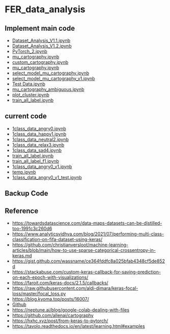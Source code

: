 # FER_data_analysis

## Implement main code
- <a href="https://colab.research.google.com/drive/1NyusAQzFC6lWXKqyhFYb3Hjqpg9kRYNf?usp=sharing">Dataset_Analysis_V1.1.ipynb</a>
- <a href="https://colab.research.google.com/drive/1JAA6SkArKEfe9uo-qie8jkGncCu4G0Yi?usp=sharing">Dataset_Analysis_V1.2.ipynb</a>
- <a href="https://colab.research.google.com/drive/1d5OfydNHiGAOE2s6qEOqGaEmL9fPj1g9?usp=sharing">PyTorch_2.ipynb</a>
- <a href="https://colab.research.google.com/drive/1hb9WMtYGeTOZWYUMNUCic3hh8nmKVpGh?usp=sharing">mu_cartography.ipynb</a>
- <a href="https://colab.research.google.com/drive/11EflmC1J-J5fu6qcAoyFZQL3IGTsG92W?usp=sharing">custom_cartography.ipynb</a>
- <a href="https://colab.research.google.com/drive/12t7fcOeZ4Rx7gLW24fnorJgJ-3GICewm?usp=sharing">mu_cartography.ipynb</a>
- <a href="https://colab.research.google.com/drive/1D9NFNJ_UnBvcOvHoTYSBHs8mfGD9vyxo?usp=sharing">select_model_mu_cartography.ipynb</a>
- <a href="https://colab.research.google.com/drive/16LuipYNCoaRzfmE1tu7M2Wrza09KJEtF?usp=sharing">select_model_mu_cartography_v1.ipynb</a>
- <a href="https://colab.research.google.com/drive/17P4akPBb3LKRf0e9MRC3x1ZJrBFvoyXD?usp=sharing">Test Data.ipynb</a>
- <a href="https://colab.research.google.com/drive/1Mujh0OCN6eCmOL7wRC01YbgotYqYyWVI?usp=sharing">mu_cartography_ambiguous.ipynb</a>
- <a href="https://colab.research.google.com/drive/18tXZYTCPzOl5eZ8pAdjGFYlSCzA_dxJR?usp=sharing">plot_cluster.ipynb</a>
- <a href="https://colab.research.google.com/drive/1lsfkItzWc5kbZThQ3ThSih36gywHhf4l?usp=sharing">train_all_label.ipynb</a>


## current code
- <a href="https://colab.research.google.com/drive/11TbA0CaMvnM8MaIaIXQijmKkjlYoi-Fm?usp=sharing">1class_data_angry0.ipynb</a>
- <a href="https://colab.research.google.com/drive/1ELw-SoBnNyNQ2pnz-CXth29iMVEcl0Nc?usp=sharing">1class_data_happy1.ipynb</a>
- <a href="https://colab.research.google.com/drive/1bo95t56bI44gmbSBSbdK3VxLJHVuWhfk?usp=sharing">1class_data_neutral2.ipynb</a>
- <a href="https://colab.research.google.com/drive/1GdFKVGsLBLsTln0ccAg-gszsvVrGJv8H?usp=sharing">1class_data_relax3.ipynb</a>
- <a href="https://colab.research.google.com/drive/1uoD5REwBJ0EP_nCN1oWW0yy7UoPThvMa?usp=sharing">1class_data_sad4.ipynb</a>
- <a href="https://colab.research.google.com/drive/1lsfkItzWc5kbZThQ3ThSih36gywHhf4l?usp=sharing">train_all_label.ipynb</a>
- <a href="https://colab.research.google.com/drive/13gd3msDJHKi8JhzHhKCDPo6km52VTHOJ?usp=sharing">train_all_label_f1.ipynb</a>
- <a href="https://colab.research.google.com/drive/1Z_XU0DTjoyM3ODG9_iXQgDWA-knR5P5e?usp=sharing">1class_data_angry0_v1.ipynb</a>
- <a href="https://colab.research.google.com/drive/1FleELbjG6OAaXhwEGCZvNIkvGaTB6urd?usp=sharing">temp.ipynb</a>
- <a href="https://colab.research.google.com/drive/1XwbdBTuKGunvnPHebJ7Q07ddgY-0npmk?usp=sharing">1class_data_angry0_v1_test.ipynb</a>

## Backup Code
## Reference
- https://towardsdatascience.com/data-maps-datasets-can-be-distilled-too-1991c3c260d6
- https://www.analyticsvidhya.com/blog/2021/07/performing-multi-class-classification-on-fifa-dataset-using-keras/
- https://github.com/christianversloot/machine-learning-articles/blob/main/how-to-use-sparse-categorical-crossentropy-in-keras.md
- https://gist.github.com/wassname/ce364fddfc8a025bfab4348cf5de852d
- https://stackabuse.com/custom-keras-callback-for-saving-prediction-on-each-epoch-with-visualizations/
- https://faroit.com/keras-docs/2.1.5/callbacks/
- https://raw.githubusercontent.com/aldi-dimara/keras-focal-loss/master/focal_loss.py
- https://blog.kyoma.top/posts/16007/
- <a href="https://colab.research.google.com/github/jckantor/cbe61622/blob/master/docs/A.02-Downloading_Python_source_files_from_github.ipynb#scrollTo=3xKIi-4L1I4E">Github</a>
- https://neptune.ai/blog/google-colab-dealing-with-files
- https://github.com/allenai/cartography
- https://hxhc.xyz/post/from-keras-to-pytorch/
- https://tavolo.readthedocs.io/en/latest/learning.html#examples


